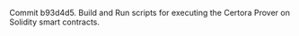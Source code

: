 Commit b93d4d5.                    Build and Run scripts for executing the Certora Prover on Solidity smart contracts.